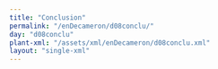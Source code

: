 ```yaml
---
title: "Conclusion"
permalink: "/enDecameron/d08conclu/"
day: "d08conclu"
plant-xml: "/assets/xml/enDecameron/d08conclu.xml"
layout: "single-xml"
---
```

